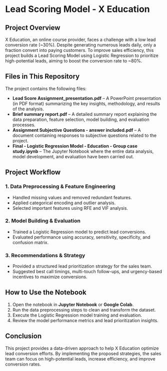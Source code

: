 # Lead Scoring Model - X Education

## Project Overview
X Education, an online course provider, faces a challenge with a low lead conversion rate (~30%). Despite generating numerous leads daily, only a fraction convert into paying customers. To improve sales efficiency, this project builds a Lead Scoring Model using Logistic Regression to prioritize high-potential leads, aiming to boost the conversion rate to ~80%.

## Files in This Repository
The project contains the following files:

- **Lead Score Assignment_presentation.pdf** – A PowerPoint presentation (in PDF format) summarizing the key insights, methodology, and results of the analysis.
- **Brief summary report.pdf** – A detailed summary report explaining the data preparation, feature selection, model building, and evaluation processes.
- **Assignment Subjective Questions - answer included.pdf** – A document containing responses to subjective questions related to the project.
- **Final - Logistic Regression Model - Education - Group case study.ipynb** – The Jupyter Notebook where the entire data analysis, model development, and evaluation have been carried out.

## Project Workflow
### 1. Data Preprocessing & Feature Engineering
- Handled missing values and removed redundant features.
- Applied categorical encoding and outlier analysis.
- Selected important features using RFE and VIF analysis.

### 2. Model Building & Evaluation
- Trained a Logistic Regression model to predict lead conversions.
- Evaluated performance using accuracy, sensitivity, specificity, and confusion matrix.

### 3. Recommendations & Strategy
- Provided a structured lead prioritization strategy for the sales team.
- Suggested best call timings, multi-touch follow-ups, and urgency-based incentives to maximize conversions.

## How to Use the Notebook 
1. Open the notebook in **Jupyter Notebook** or **Google Colab**.
2. Run the data preprocessing steps to clean and transform the dataset.
3. Execute the Logistic Regression model training and evaluation.
4. Review the model performance metrics and lead prioritization insights.

## Conclusion
This project provides a data-driven approach to help X Education optimize lead conversion efforts. By implementing the proposed strategies, the sales team can focus on high-potential leads, increase efficiency, and improve conversion rates.
